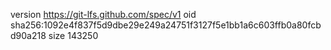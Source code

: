 version https://git-lfs.github.com/spec/v1
oid sha256:1092e4f837f5d9dbe29e249a24751f3127f5e1bb1a6c603ffb0a80fcbd90a218
size 143250

